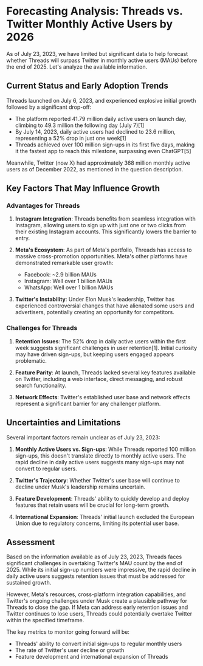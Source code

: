 # Forecasting Analysis: Threads vs. Twitter Monthly Active Users by 2026

As of July 23, 2023, we have limited but significant data to help forecast whether Threads will surpass Twitter in monthly active users (MAUs) before the end of 2025. Let's analyze the available information.

## Current Status and Early Adoption Trends

Threads launched on July 6, 2023, and experienced explosive initial growth followed by a significant drop-off:

- The platform reported 41.79 million daily active users on launch day, climbing to 49.3 million the following day (July 7)[1]
- By July 14, 2023, daily active users had declined to 23.6 million, representing a 52% drop in just one week[1]
- Threads achieved over 100 million sign-ups in its first five days, making it the fastest app to reach this milestone, surpassing even ChatGPT[5]

Meanwhile, Twitter (now X) had approximately 368 million monthly active users as of December 2022, as mentioned in the question description.

## Key Factors That May Influence Growth

### Advantages for Threads

1. **Instagram Integration**: Threads benefits from seamless integration with Instagram, allowing users to sign up with just one or two clicks from their existing Instagram accounts. This significantly lowers the barrier to entry.

2. **Meta's Ecosystem**: As part of Meta's portfolio, Threads has access to massive cross-promotion opportunities. Meta's other platforms have demonstrated remarkable user growth:
   - Facebook: ~2.9 billion MAUs
   - Instagram: Well over 1 billion MAUs
   - WhatsApp: Well over 1 billion MAUs

3. **Twitter's Instability**: Under Elon Musk's leadership, Twitter has experienced controversial changes that have alienated some users and advertisers, potentially creating an opportunity for competitors.

### Challenges for Threads

1. **Retention Issues**: The 52% drop in daily active users within the first week suggests significant challenges in user retention[1]. Initial curiosity may have driven sign-ups, but keeping users engaged appears problematic.

2. **Feature Parity**: At launch, Threads lacked several key features available on Twitter, including a web interface, direct messaging, and robust search functionality.

3. **Network Effects**: Twitter's established user base and network effects represent a significant barrier for any challenger platform.

## Uncertainties and Limitations

Several important factors remain unclear as of July 23, 2023:

1. **Monthly Active Users vs. Sign-ups**: While Threads reported 100 million sign-ups, this doesn't translate directly to monthly active users. The rapid decline in daily active users suggests many sign-ups may not convert to regular users.

2. **Twitter's Trajectory**: Whether Twitter's user base will continue to decline under Musk's leadership remains uncertain.

3. **Feature Development**: Threads' ability to quickly develop and deploy features that retain users will be crucial for long-term growth.

4. **International Expansion**: Threads' initial launch excluded the European Union due to regulatory concerns, limiting its potential user base.

## Assessment

Based on the information available as of July 23, 2023, Threads faces significant challenges in overtaking Twitter's MAU count by the end of 2025. While its initial sign-up numbers were impressive, the rapid decline in daily active users suggests retention issues that must be addressed for sustained growth.

However, Meta's resources, cross-platform integration capabilities, and Twitter's ongoing challenges under Musk create a plausible pathway for Threads to close the gap. If Meta can address early retention issues and Twitter continues to lose users, Threads could potentially overtake Twitter within the specified timeframe.

The key metrics to monitor going forward will be:
- Threads' ability to convert initial sign-ups to regular monthly users
- The rate of Twitter's user decline or growth
- Feature development and international expansion of Threads
